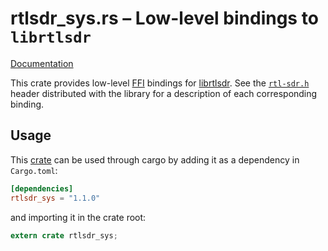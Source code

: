 # rtlsdr\_sys.rs – Low-level bindings to `librtlsdr`

[Documentation](https://kchmck.github.io/doc/rtlsdr_sys/)

This crate provides low-level [FFI](https://doc.rust-lang.org/book/ffi.html) bindings
for [librtlsdr](https://git.osmocom.org/rtl-sdr/). See the
[`rtl-sdr.h`](https://git.osmocom.org/rtl-sdr/tree/include/rtl-sdr.h) header
distributed with the library for a description of each corresponding binding.

## Usage

This [crate](https://crates.io/crates/rtlsdr_sys) can be used through cargo by adding it
as a dependency in `Cargo.toml`:

```toml
[dependencies]
rtlsdr_sys = "1.1.0"
```
and importing it in the crate root:

```rust
extern crate rtlsdr_sys;
```
